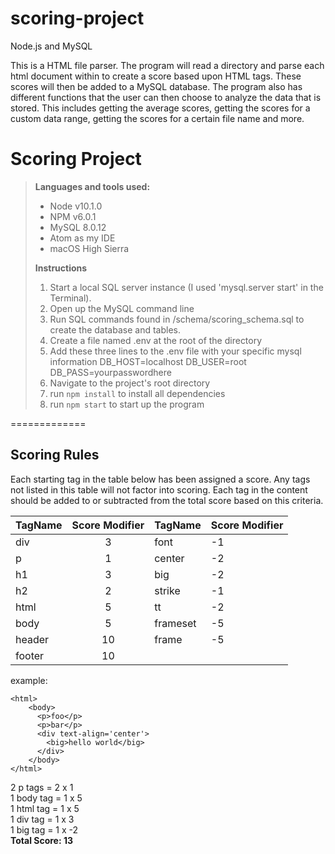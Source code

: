 # scoring-project
Node.js and MySQL

This is a HTML file parser. The program will read a directory and parse each html document within to create a score based
upon HTML tags. These scores will then be added to a MySQL database. The program also has different functions that the user
can then choose to analyze the data that is stored. This includes getting the average scores, getting the scores for a custom data range, getting the scores for a certain file name and more.

Scoring Project
=============

>**Languages and tools used:**
>
>- Node v10.1.0
>- NPM v6.0.1
>- MySQL 8.0.12
>- Atom as my IDE
>- macOS High Sierra
>
>**Instructions**
>
>1. Start a local SQL server instance (I used 'mysql.server start' in the Terminal).
>2. Open up the MySQL command line
>3. Run SQL commands found in /schema/scoring_schema.sql to create the database and tables.
>4. Create a file named .env at the root of the directory
>5. Add these three lines to the .env file with your specific mysql information
  DB_HOST=localhost
  DB_USER=root
  DB_PASS=yourpasswordhere
>5. Navigate to the project's root directory
>6. run `npm install` to install all dependencies
>7. run `npm start` to start up the program

=============

Scoring Rules
-------------
Each starting tag in the table below has been assigned a score. Any tags not listed in this table will not factor into scoring. Each tag in the content should be added to or subtracted from the total score based on this criteria.

| TagName | Score Modifier | TagName | Score Modifier |
| ------- | :------------: | ------- | -------------- |
| div     | 3              | font    | -1             |
| p       | 1              | center  | -2             |
| h1      | 3              | big     | -2             |
| h2      | 2              | strike  | -1             |
| html    | 5              | tt      | -2             |
| body    | 5              | frameset| -5             |
| header  | 10             | frame   | -5             |
| footer  | 10             |

example:

````
<html>
    <body>
      <p>foo</p>
      <p>bar</p>
      <div text-align='center'>
        <big>hello world</big>
      </div>
    </body>
</html>
````

2 p tags = 2 x 1 <br>
1 body tag = 1 x 5 <br>
1 html tag = 1 x 5 <br>
1 div tag = 1 x 3 <br>
1 big tag = 1 x -2 <br>
**Total Score: 13**
